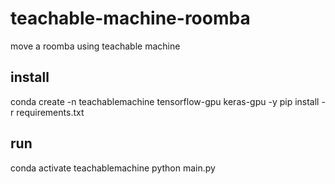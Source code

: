 # teachable-machine-roomba
move a roomba using teachable machine

## install
conda create -n teachablemachine tensorflow-gpu keras-gpu -y
pip install -r requirements.txt

## run
conda activate teachablemachine
python main.py